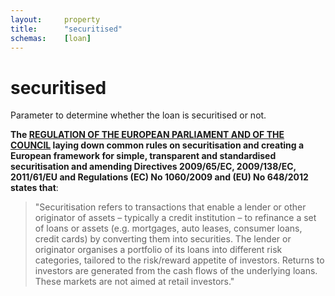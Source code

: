 ```yaml
---
layout:		property
title:		"securitised"
schemas:	[loan]
---
```


# securitised
Parameter to determine whether the loan is securitised or not.

**The [REGULATION OF THE EUROPEAN PARLIAMENT AND OF THE COUNCIL][eu] laying down common rules on securitisation and creating a European framework for simple, transparent and standardised securitisation and amending Directives 2009/65/EC, 2009/138/EC, 2011/61/EU and Regulations (EC) No 1060/2009 and (EU) No 648/2012 states that**:

> "Securitisation refers to transactions that enable a lender or other originator of assets – typically a credit institution – to refinance a set of loans or assets (e.g. mortgages, auto leases, consumer loans, credit cards) by converting them into securities. The lender or originator organises a portfolio of its loans into different risk categories, tailored to the risk/reward appetite of investors. Returns to investors are generated from the cash flows of the underlying loans. These markets are not aimed at retail investors."

[eu]: http://eur-lex.europa.eu/legal-content/EN/TXT/?uri=CELEX:52015PC0472
